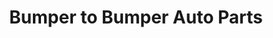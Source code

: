 ---
title: "Bumper to Bumper Auto Parts"
url: /russellville/bumper-to-bumper-auto-parts/
shop: Autoteile
---